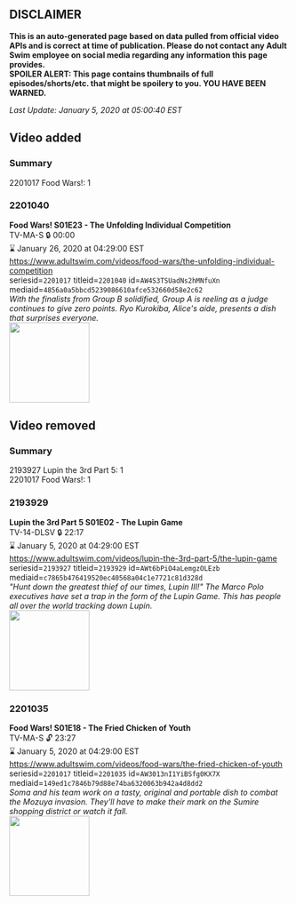 ## DISCLAIMER
**This is an auto-generated page based on data pulled from official video APIs and is correct at time of publication. Please do not contact any Adult Swim employee on social media regarding any information this page provides.**  
**SPOILER ALERT: This page contains thumbnails of full episodes/shorts/etc. that might be spoilery to you. YOU HAVE BEEN WARNED.**  

_Last Update: January 5, 2020 at 05:00:40 EST_
## Video added
### Summary
2201017 Food Wars!: 1  
### 2201040
**Food Wars! S01E23 - The Unfolding Individual Competition**  
TV-MA-S 🔒 00:00  
⌛ January 26, 2020 at 04:29:00 EST  
https://www.adultswim.com/videos/food-wars/the-unfolding-individual-competition  
seriesid=`2201017` titleid=`2201040` id=`AW4S3TSUadNs2hMNfuXn` mediaid=`4856a0a5bbcd5239086610afce532660d58e2c62`  
_With the finalists from Group B solidified, Group A is reeling as a judge continues to give zero points. Ryo Kurokiba, Alice's aide, presents a dish that surprises everyone._  
<a href="https://media.cdn.adultswim.com/uploads/20191028/thumbnails/2_1910281055102-FoodWars_023.jpg"><img src="https://media.cdn.adultswim.com/uploads/20191028/thumbnails/2_1910281055102-FoodWars_023.jpg" height="144px" /></a>
## Video removed
### Summary
2193927 Lupin the 3rd Part 5: 1  
2201017 Food Wars!: 1  
### 2193929
**Lupin the 3rd Part 5 S01E02 - The Lupin Game**  
TV-14-DLSV 🔒 22:17  
⌛ January 5, 2020 at 04:29:00 EST  
https://www.adultswim.com/videos/lupin-the-3rd-part-5/the-lupin-game  
seriesid=`2193927` titleid=`2193929` id=`AWt6bPiO4aLemgzOLEzb` mediaid=`c7865b476419520ec40568a04c1e7721c81d328d`  
_"Hunt down the greatest thief of our times, Lupin III!" The Marco Polo executives have set a trap in the form of the Lupin Game. This has people all over the world tracking down Lupin._  
<a href="https://i.cdn.turner.com/adultswim/big/image-upload/thumbnails/thumb-2_image-156112706009617.jpg"><img src="https://i.cdn.turner.com/adultswim/big/image-upload/thumbnails/thumb-2_image-156112706009617.jpg" height="144px" /></a>
### 2201035
**Food Wars! S01E18 - The Fried Chicken of Youth**  
TV-MA-S 🔓 23:27  
⌛ January 5, 2020 at 04:29:00 EST  
https://www.adultswim.com/videos/food-wars/the-fried-chicken-of-youth  
seriesid=`2201017` titleid=`2201035` id=`AW3013nI1YiBSfg0KX7X` mediaid=`149ed1c7846b79d88e74ba6320063b942a4d8dd2`  
_Soma and his team work on a tasty, original and portable dish to combat the Mozuya invasion. They'll have to make their mark on the Sumire shopping district or watch it fall._  
<a href="https://media.cdn.adultswim.com/uploads/20191022/thumbnails/2_191022150213-foodwars_018.jpg"><img src="https://media.cdn.adultswim.com/uploads/20191022/thumbnails/2_191022150213-foodwars_018.jpg" height="144px" /></a>
